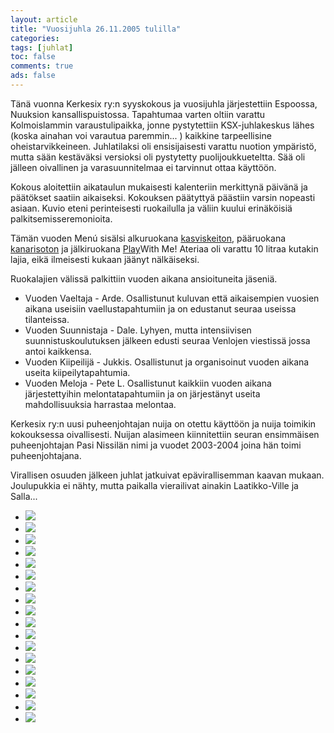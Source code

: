 ```yaml
--- 
layout: article 
title: "Vuosijuhla 26.11.2005 tulilla" 
categories: 
tags: [juhlat]
toc: false 
comments: true 
ads: false 
--- 
```


Tänä vuonna Kerkesix ry:n syyskokous ja vuosijuhla järjestettiin
Espoossa, Nuuksion kansallispuistossa. Tapahtumaa varten oltiin varattu
Kolmoislammin varaustulipaikka, jonne pystytettiin KSX-juhlakeskus lähes
(koska ainahan voi varautua paremmin... ) kaikkine tarpeellisine
oheistarvikkeineen. Juhlatilaksi oli ensisijaisesti varattu nuotion
ympäristö, mutta sään kestäväksi versioksi oli pystytetty
puolijoukkueteltta. Sää oli jälleen oivallinen ja varasuunnitelmaa ei
tarvinnut ottaa käyttöön.

Kokous aloitettiin aikataulun mukaisesti kalenteriin merkittynä päivänä
ja päätökset saatiin aikaiseksi. Kokouksen päätyttyä päästiin varsin
nopeasti asiaan. Kuvio eteni perinteisesti ruokailulla ja väliin kuului
erinäköisiä palkitsemisseremonioita.

Tämän vuoden Menú sisälsi alkuruokana
[kasviskeiton](http://www.nicehouse.fi/cgi-bin/keittio_reseptit/ohje.pl?ID=553),
pääruokana [kanarisoton](http://ksx.fi/resepti2.aspx) ja jälkiruokana
[Play](http://www.valio.fi/channels/www/etusivu/tuotteet/tuoteryhmat/7_02028251180_0_1/1771_1094363140_02028251180_3/4840/TULOSTUS.html)With
Me! Ateriaa oli varattu 10 litraa kutakin lajia, eikä ilmeisesti kukaan
jäänyt nälkäiseksi.

Ruokalajien välissä palkittiin vuoden aikana ansioituneita jäseniä.

-   Vuoden Vaeltaja - Arde. Osallistunut kuluvan että aikaisempien
    vuosien aikana useisiin vaellustapahtumiin ja on edustanut seuraa
    useissa tilanteissa.
-   Vuoden Suunnistaja - Dale. Lyhyen, mutta intensiivisen
    suunnistuskoulutuksen jälkeen edusti seuraa Venlojen viestissä jossa
    antoi kaikkensa.
-   Vuoden Kiipeilijä - Jukkis. Osallistunut ja organisoinut vuoden
    aikana useita kiipeilytapahtumia.
-   Vuoden Meloja - Pete L. Osallistunut kaikkiin vuoden aikana
    järjestettyihin melontatapahtumiin ja on järjestänyt useita
    mahdollisuuksia harrastaa melontaa.

Kerkesix ry:n uusi puheenjohtajan nuija on otettu käyttöön ja nuija
toimikin kokouksessa oivallisesti. Nuijan alasimeen kiinnitettiin seuran
ensimmäisen puheenjohtajan Pasi Nissilän nimi ja vuodet 2003-2004 joina
hän toimi puheenjohtajana.

Virallisen osuuden jälkeen juhlat jatkuivat epävirallisemman kaavan
mukaan. Joulupukkia ei nähty, mutta paikalla vierailivat ainakin
Laatikko-Ville ja Salla...

<div class="image-gallery">

-   [![](/Media/Default/ImageGalleries/vuosijuhla-2005/Thumbnails/vuosijuhla2005_05b.jpg)](/Media/Default/ImageGalleries/vuosijuhla-2005/vuosijuhla2005_05b.jpg)
-   [![](/Media/Default/ImageGalleries/vuosijuhla-2005/Thumbnails/vuosijuhla2005_03b.jpg)](/Media/Default/ImageGalleries/vuosijuhla-2005/vuosijuhla2005_03b.jpg)
-   [![](/Media/Default/ImageGalleries/vuosijuhla-2005/Thumbnails/vuosijuhla2005_01b.jpg)](/Media/Default/ImageGalleries/vuosijuhla-2005/vuosijuhla2005_01b.jpg)
-   [![](/Media/Default/ImageGalleries/vuosijuhla-2005/Thumbnails/vuosijuhla2005_02b.jpg)](/Media/Default/ImageGalleries/vuosijuhla-2005/vuosijuhla2005_02b.jpg)
-   [![](/Media/Default/ImageGalleries/vuosijuhla-2005/Thumbnails/vuosijuhla2005_04b.jpg)](/Media/Default/ImageGalleries/vuosijuhla-2005/vuosijuhla2005_04b.jpg)
-   [![](/Media/Default/ImageGalleries/vuosijuhla-2005/Thumbnails/vuosijuhla2005_06b.jpg)](/Media/Default/ImageGalleries/vuosijuhla-2005/vuosijuhla2005_06b.jpg)
-   [![](/Media/Default/ImageGalleries/vuosijuhla-2005/Thumbnails/vuosijuhla2005_08b.jpg)](/Media/Default/ImageGalleries/vuosijuhla-2005/vuosijuhla2005_08b.jpg)
-   [![](/Media/Default/ImageGalleries/vuosijuhla-2005/Thumbnails/vuosijuhla2005_09b.jpg)](/Media/Default/ImageGalleries/vuosijuhla-2005/vuosijuhla2005_09b.jpg)
-   [![](/Media/Default/ImageGalleries/vuosijuhla-2005/Thumbnails/vuosijuhla2005_10b.jpg)](/Media/Default/ImageGalleries/vuosijuhla-2005/vuosijuhla2005_10b.jpg)
-   [![](/Media/Default/ImageGalleries/vuosijuhla-2005/Thumbnails/vuosijuhla2005_11b.jpg)](/Media/Default/ImageGalleries/vuosijuhla-2005/vuosijuhla2005_11b.jpg)
-   [![](/Media/Default/ImageGalleries/vuosijuhla-2005/Thumbnails/vuosijuhla2005_12b.jpg)](/Media/Default/ImageGalleries/vuosijuhla-2005/vuosijuhla2005_12b.jpg)
-   [![](/Media/Default/ImageGalleries/vuosijuhla-2005/Thumbnails/vuosijuhla2005_13b.jpg)](/Media/Default/ImageGalleries/vuosijuhla-2005/vuosijuhla2005_13b.jpg)
-   [![](/Media/Default/ImageGalleries/vuosijuhla-2005/Thumbnails/vuosijuhla2005_14b.jpg)](/Media/Default/ImageGalleries/vuosijuhla-2005/vuosijuhla2005_14b.jpg)
-   [![](/Media/Default/ImageGalleries/vuosijuhla-2005/Thumbnails/vuosijuhla2005_15b.jpg)](/Media/Default/ImageGalleries/vuosijuhla-2005/vuosijuhla2005_15b.jpg)
-   [![](/Media/Default/ImageGalleries/vuosijuhla-2005/Thumbnails/vuosijuhla2005_16b.jpg)](/Media/Default/ImageGalleries/vuosijuhla-2005/vuosijuhla2005_16b.jpg)
-   [![](/Media/Default/ImageGalleries/vuosijuhla-2005/Thumbnails/vuosijuhla2005_17b.jpg)](/Media/Default/ImageGalleries/vuosijuhla-2005/vuosijuhla2005_17b.jpg)
-   [![](/Media/Default/ImageGalleries/vuosijuhla-2005/Thumbnails/vuosijuhla2005_18b.jpg)](/Media/Default/ImageGalleries/vuosijuhla-2005/vuosijuhla2005_18b.jpg)
-   [![](/Media/Default/ImageGalleries/vuosijuhla-2005/Thumbnails/vuosijuhla2005_19b.jpg)](/Media/Default/ImageGalleries/vuosijuhla-2005/vuosijuhla2005_19b.jpg)

</div>
